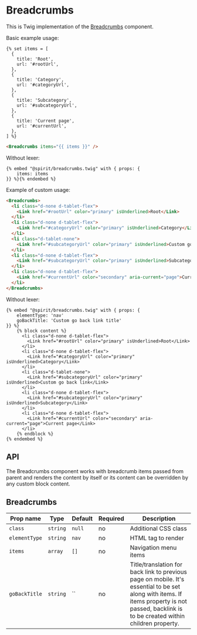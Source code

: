 # Breadcrumbs

This is Twig implementation of the [Breadcrumbs] component.

Basic example usage:

```twig
{% set items = [
  {
    title: 'Root',
    url: '#rootUrl',
  },
  {
    title: 'Category',
    url: '#categoryUrl',
  },
  {
    title: 'Subcategory',
    url: '#subcategoryUrl',
  },
  {
    title: 'Current page',
    url: '#currentUrl',
  },
] %}
```

```html
<Breadcrumbs items="{{ items }}" />
```

Without lexer:

```twig
{% embed "@spirit/breadcrumbs.twig" with { props: {
    items: items
}} %}{% endembed %}
```

Example of custom usage:

```html
<Breadcrumbs>
  <li class="d-none d-tablet-flex">
    <Link href="#rootUrl" color="primary" isUnderlined>Root</Link>
  </li>
  <li class="d-none d-tablet-flex">
    <Link href="#categoryUrl" color="primary" isUnderlined>Category</Link>
  </li>
  <li class="d-tablet-none">
    <Link href="#subcategoryUrl" color="primary" isUnderlined>Custom go back link</Link>
  </li>
  <li class="d-none d-tablet-flex">
    <Link href="#subcategoryUrl" color="primary" isUnderlined>Subcategory</Link>
  </li>
  <li class="d-none d-tablet-flex">
    <Link href="#currentUrl" color="secondary" aria-current="page">Current page</Link>
  </li>
</Breadcrumbs>
```

Without lexer:

```twig
{% embed "@spirit/breadcrumbs.twig" with { props: {
    elementType: 'nav'
    goBackTitle: 'Custom go back link title'
}} %}
    {% block content %}
      <li class="d-none d-tablet-flex">
        <Link href="#rootUrl" color="primary" isUnderlined>Root</Link>
      </li>
      <li class="d-none d-tablet-flex">
        <Link href="#categoryUrl" color="primary" isUnderlined>Category</Link>
      </li>
      <li class="d-tablet-none">
        <Link href="#subcategoryUrl" color="primary" isUnderlined>Custom go back link</Link>
      </li>
      <li class="d-none d-tablet-flex">
        <Link href="#subcategoryUrl" color="primary" isUnderlined>Subcategory</Link>
      </li>
      <li class="d-none d-tablet-flex">
        <Link href="#currentUrl" color="secondary" aria-current="page">Current page</Link>
      </li>
    {% endblock %}
{% endembed %}
```

## API

The Breadcrumbs component works with breadcrumb items passed from parent and renders the content by itself or its
content can be overridden by any custom block content.

## Breadcrumbs

| Prop name     | Type     | Default | Required | Description                                                                                                                                                                                 |
| ------------- | -------- | ------- | -------- | ------------------------------------------------------------------------------------------------------------------------------------------------------------------------------------------- |
| `class`       | `string` | `null`  | no       | Additional CSS class                                                                                                                                                                        |
| `elementType` | `string` | `nav`   | no       | HTML tag to render                                                                                                                                                                          |
| `items`       | `array`  | `[]`    | no       | Navigation menu items                                                                                                                                                                       |
| `goBackTitle` | `string` | ``      | no       | Title/translation for back link to previous page on mobile. It's essential to be set along with items. If items property is not passed, backlink is to be created within children property. |

[breadcrumbs]: https://github.com/lmc-eu/spirit-design-system/tree/main/packages/web/src/scss/components/Breadcrumbs

